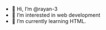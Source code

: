 - 👋 Hi, I’m @rayan-3
- 👀 I’m interested in web development
- 🌱 I’m currently learning HTML.
<!---
rayan-3/rayan-3 is a ✨ special ✨ repository because its `README.md` (this file) appears on your GitHub profile.
You can click the Preview link to take a look at your changes.
--->
